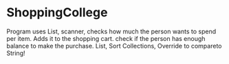 # ShoppingCollege

Program uses List, scanner, checks how much the person wants to spend per item. Adds it to the shopping cart. check if the person has enough balance to make the purchase.
List, Sort Collections, Override to compareto String!
